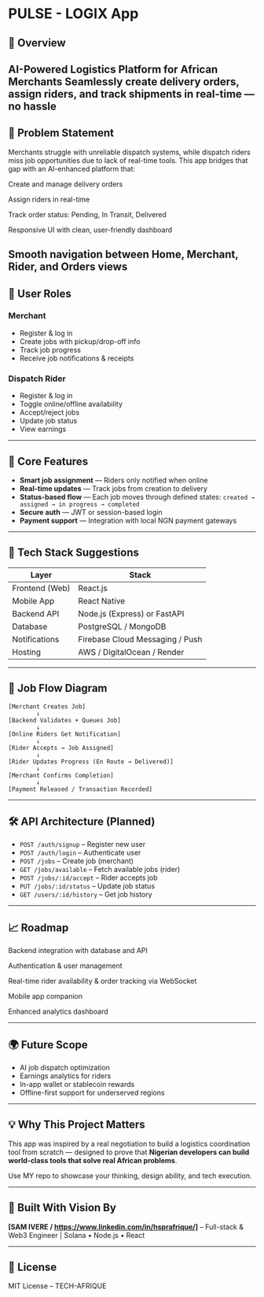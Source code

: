 # PULSE - LOGIX App

## 🚀 Overview
AI-Powered Logistics Platform for African Merchants
Seamlessly create delivery orders, assign riders, and track shipments in real-time — no hassle
---

## 🎯 Problem Statement
Merchants struggle with unreliable dispatch systems, while dispatch riders miss job opportunities due to lack of real-time tools. This app bridges that gap with an AI-enhanced platform that:

Create and manage delivery orders

Assign riders in real-time

Track order status: Pending, In Transit, Delivered

Responsive UI with clean, user-friendly dashboard

Smooth navigation between Home, Merchant, Rider, and Orders views
---

## 👥 User Roles

### Merchant
- Register & log in
- Create jobs with pickup/drop-off info
- Track job progress
- Receive job notifications & receipts

### Dispatch Rider
- Register & log in
- Toggle online/offline availability
- Accept/reject jobs
- Update job status
- View earnings

---

## 📲 Core Features

- **Smart job assignment** — Riders only notified when online
- **Real-time updates** — Track jobs from creation to delivery
- **Status-based flow** — Each job moves through defined states: `created → assigned → in progress → completed`
- **Secure auth** — JWT or session-based login
- **Payment support** — Integration with local NGN payment gateways

---

## 🔧 Tech Stack Suggestions

| Layer            | Stack                          |
|------------------|---------------------------------|
| Frontend (Web)   | React.js                        |
| Mobile App       | React Native                    |
| Backend API      | Node.js (Express) or FastAPI    |
| Database         | PostgreSQL / MongoDB            |
| Notifications    | Firebase Cloud Messaging / Push |
| Hosting          | AWS / DigitalOcean / Render     |

---

## 🔄 Job Flow Diagram

```
[Merchant Creates Job] 
        ↓
[Backend Validates + Queues Job] 
        ↓
[Online Riders Get Notification] 
        ↓
[Rider Accepts → Job Assigned] 
        ↓
[Rider Updates Progress (En Route → Delivered)] 
        ↓
[Merchant Confirms Completion] 
        ↓
[Payment Released / Transaction Recorded]
```

---

## 🛠 API Architecture (Planned)

- `POST /auth/signup` – Register new user
- `POST /auth/login` – Authenticate user
- `POST /jobs` – Create job (merchant)
- `GET /jobs/available` – Fetch available jobs (rider)
- `POST /jobs/:id/accept` – Rider accepts job
- `PUT /jobs/:id/status` – Update job status
- `GET /users/:id/history` – Get job history

---

## 📈 Roadmap

Backend integration with database and API

Authentication & user management

Real-time rider availability & order tracking via WebSocket

Mobile app companion

Enhanced analytics dashboard

---

## 🌍 Future Scope

- AI job dispatch optimization
- Earnings analytics for riders
- In-app wallet or stablecoin rewards
- Offline-first support for underserved regions

---

## 💡 Why This Project Matters
This app was inspired by a real negotiation to build a logistics coordination tool from scratch — designed to prove that **Nigerian developers can build world-class tools that solve real African problems**.

Use MY repo to showcase your thinking, design ability, and tech execution.

---

## 🧠 Built With Vision By
**[SAM IVERE / https://www.linkedin.com/in/hsprafrique/]** – Full-stack & Web3 Engineer | Solana • Node.js • React

---

## 🔗 License
MIT License – TECH-AFRIQUE

